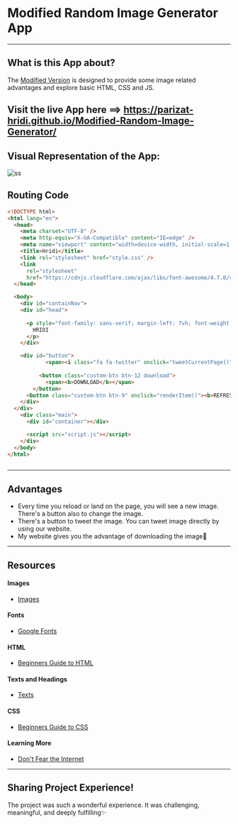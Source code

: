 # Modified Random Image Generator App
----
## What is this App about?
The [Modified Version](https://parizat-hridi.github.io/Modified-Random-Image-Generator/) is designed to provide some image related advantages and explore basic HTML, CSS and JS.

## Visit the live App here ==> https://parizat-hridi.github.io/Modified-Random-Image-Generator/

## Visual Representation of the App:

![ss](https://user-images.githubusercontent.com/43074604/125284011-c6550100-e33a-11eb-8a83-cc5ebf624b78.png)

## Routing Code
```html
<!DOCTYPE html>
<html lang="en">
  <head>
    <meta charset="UTF-8" />
    <meta http-equiv="X-UA-Compatible" content="IE=edge" />
    <meta name="viewport" content="width=device-width, initial-scale=1.0" />
    <title>Hridi</title>
    <link rel="stylesheet" href="style.css" />
    <link
      rel="stylesheet"
      href="https://cdnjs.cloudflare.com/ajax/libs/font-awesome/4.7.0/css/font-awesome.min.css"/>
  </head>

  <body>
    <div id="containNav">
    <div id="head">
      
      <p style="font-family: sans-serif; margin-left: 7vh; font-weight: bold; color:#5d5d5d">
        HRIDI
      </p>
    </div>

    <div id="button">
            <span><i class="fa fa-twitter" onclick="tweetCurrentPage()"></i></span>
          
          <button class="custom-btn btn-12 download">
            <span><b>DOWNLOAD</b></span>
        </button>
      <button class="custom-btn btn-9" onclick="renderItem()"><b>REFRESH</b></button>
    </div>
  </div>
    <div class="main">
      <div id="container"></div>

      <script src="script.js"></script>
    </div>
  </body>
</html>



```    
----
## Advantages 
* Every time you reload or land on the page, you will see a new image. There's a button also to change the image.
* There's a button to tweet the image. You can tweet image directly by using our website.
* My website gives you the advantage of downloading the image💛
----

## Resources
#### Images
* [Images](https://source.unsplash.com/)

#### Fonts
* [Google Fonts](https://fonts.google.com/)

#### HTML
* [Beginners Guide to HTML](https://www.codecademy.com/learn/learn-html)


#### Texts and Headings
* [Texts](https://www.google.com/search?q=text+forsite&source=lmns&bih=657&biw=1366&hl=en&sa=X&ved=2ahUKEwi_irL9mazxAhXztksFHdywBGQQ_AUoAHoECAEQAA)

#### CSS
* [Beginners Guide to CSS](https://www.codecademy.com/learn/learn-css)


#### Learning More
* [Don't Fear the Internet](http://www.dontfeartheinternet.com/)

----
## Sharing Project Experience!
The project was such a wonderful experience. It was challenging, meaningful, and deeply fulfilling✨

